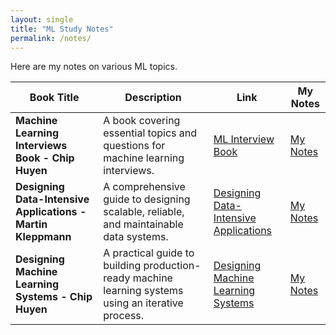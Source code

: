 ```yaml
---
layout: single
title: "ML Study Notes"
permalink: /notes/
---
```



Here are my notes on various ML topics.

| **Book Title**                                                      | **Description**                                                                                 | **Link**                                                                                 | **My Notes**                                                                 |
|----------------------------------------------------------------------|-------------------------------------------------------------------------------------------------|-----------------------------------------------------------------------------------------|------------------------------------------------------------------------------|
| **Machine Learning Interviews Book - Chip Huyen**                   | A book covering essential topics and questions for machine learning interviews.                | [ML Interview Book](https://huyenchip.com/ml-interviews-book/)                         | [My Notes](ml-interview-book/ch1.md)                                         |
| **Designing Data-Intensive Applications - Martin Kleppmann**        | A comprehensive guide to designing scalable, reliable, and maintainable data systems.          | [Designing Data-Intensive Applications](https://dataintensive.net/)                    | [My Notes](designing-data-intensive-applications/ch1.md)                     |
| **Designing Machine Learning Systems - Chip Huyen**                 | A practical guide to building production-ready machine learning systems using an iterative process. | [Designing Machine Learning Systems](https://huyenchip.com/ml-design-book/)            | [My Notes](designing-machine-learning-systems/ch1.md)                        |
